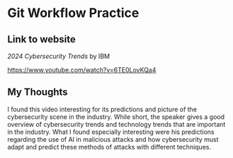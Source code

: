 # Git Workflow Practice

## Link to website
*2024 Cybersecurity Trends* by IBM 

https://www.youtube.com/watch?v=6TE0LovKQa4

## My Thoughts

I found this video interesting for its predictions and picture of the cybersecurity scene in the industry. While short, the speaker gives a good overview of cybersecurity trends and technology trends that are important in the industry. What I found especially interesting were his predictions regarding the use of AI in malicious attacks and how cybersecurity must adapt and predict these methods of attacks with different techniques.